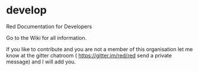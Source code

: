 # develop
Red Documentation for Developers

Go to the Wiki for all information.

If you like to contribute and you are not a member of this organisation
let me know at the gitter chatroom ( https://gitter.im/red/red send a private message) and I will add you.
